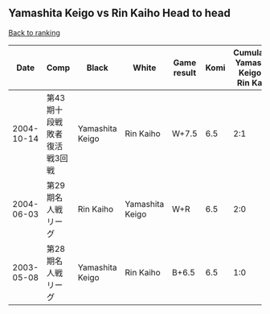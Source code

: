 ## Yamashita Keigo vs Rin Kaiho Head to head

[Back to ranking](../../index.md)




| **Date** | **Comp** | **Black** | **White** | **Game result** | **Komi** | **Cumulative Yamashita Keigo vs Rin Kaiho** | **Yamashita Keigo streak** | **Rin Kaiho streak** | 
| --- | --- | --- | --- | --- | --- | --- | --- | --- |
| 2004-10-14 | 第43期十段戦敗者復活戦3回戦 | Yamashita Keigo | Rin Kaiho | W+7.5 | 6.5 | 2:1 | 0 | 1 | 
| 2004-06-03 | 第29期名人戦リーグ | Rin Kaiho | Yamashita Keigo | W+R | 6.5 | 2:0 | 2 | 0 | 
| 2003-05-08 | 第28期名人戦リーグ | Yamashita Keigo | Rin Kaiho | B+6.5 | 6.5 | 1:0 | 1 | 0 |




